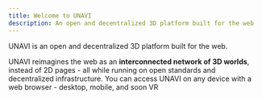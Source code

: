 ```yaml
---
title: Welcome to UNAVI
description: An open and decentralized 3D platform built for the web
---
```


UNAVI is an open and decentralized 3D platform built for the web.

UNAVI reimagines the web as an **interconnected network of 3D worlds**, instead of 2D pages - all while running on open standards and decentralized infrastructure.
You can access UNAVI on any device with a web browser - desktop, mobile, and soon VR
